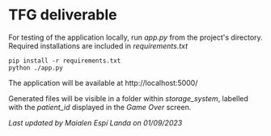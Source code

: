 # TFG deliverable

For testing of the application locally, run *app.py* from the project's directory. Required installations are included in *requirements.txt*

```shell
pip install -r requirements.txt
python ./app.py
````
The application will be available at http://localhost:5000/

Generated files will be visible in a folder within *storage_system*, labelled with the *patient_id* displayed in the *Game Over* screen.

*Last updated by Maialen Espí Landa on 01/09/2023*